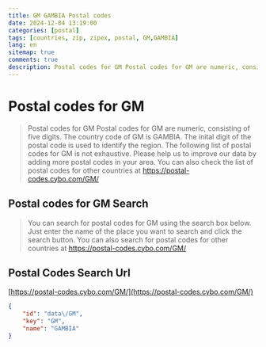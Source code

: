 ```yaml
---
title: GM GAMBIA Postal codes 
date: 2024-12-04 13:19:00
categories: [postal]
tags: [countries, zip, zipex, postal, GM,GAMBIA]
lang: en
sitemap: true
comments: true
description: Postal codes for GM Postal codes for GM are numeric, consisting of five digits. The country code of GM is GAMBIA. The inital digit of the postal code is used to identify the region. The following list of postal codes for GM is not exhaustive. Please help us to improve our data by adding more postal codes in your area. You can also check the list of postal codes for other countries at https://postal-codes.cybo.com/GM/
---
```


# Postal codes for GM
> Postal codes for GM Postal codes for GM are numeric, consisting of five digits. The country code of GM is GAMBIA. The inital digit of the postal code is used to identify the region. The following list of postal codes for GM is not exhaustive. Please help us to improve our data by adding more postal codes in your area. You can also check the list of postal codes for other countries at https://postal-codes.cybo.com/GM/

## Postal codes for GM Search 
> You can search for postal codes for GM using the search box below. Just enter the name of the place you want to search and click the search button. You can also search for postal codes for other countries at https://postal-codes.cybo.com/GM/

## Postal Codes Search Url

[https://postal-codes.cybo.com/GM/](https://postal-codes.cybo.com/GM/)
```json
{
    "id": "data\/GM",
    "key": "GM",
    "name": "GAMBIA"
}
```
